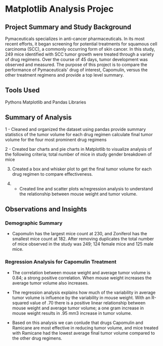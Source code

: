 # Matplotlib Analysis Projec

## Project Summary and Study Background
Pymaceuticals specializes in anti-cancer pharmaceuticals. In its most recent efforts, it began screening for potential treatments for squamous cell carcinoma (SCC), a commonly occurring form of skin cancer. In this study, 249 mice identified with SCC tumor growth were treated through a variety of drug regimens. Over the course of 45 days, tumor development was observed and measured. The purpose of this project is to compare the performance of Pymaceuticals' drug of interest, Capomulin, versus the other treatment regimens and provide a top level summary.

## Tools Used
Pythons Matplotlib and Pandas Libraries

## Summary of Analysis
1 - Cleaned and organized the dataset using pandas
provide summary statistics of the tumor volume for each drug regimen
calculate final tumor volume for the four most prominent drug regimens

2 - Created bar charts and pie charts in Matplotlib to visualize analysis of the following criteria;
total number of mice in study
gender breakdown of mice

3. Created a box and whisker plot to get the final tumor volume for each drug regimen to compare effectiveness. 

4. - Created line and scatter plots w/regression analysis to understand the relationship between mouse weight and tumor volume. 


## Observations and Insights

### Demographic Summary
- Capomulin has the largest mice count at 230, and Zoniferol has the smallest mice count at 182. After removing duplicates the total number of mice observed in the study was 249; 124 female mice and 125 male mice.

### Regression Analysis for Capomulin Treatment
- The correlation between mouse weight and average tumor volume is 0.84; a strong positive correlation. When mouse weight increases the average tumor volume also increases.

- The regression analysis explains how much of the variability in average tumor volume is influence by the variability in mouse weight. With an R-squared value of .70 there is a positive linear relationship between mouse weight and average tumor volume; a one gram increase in mouse weight results in .95 mm3 increase in tumor volume. 

- Based on this analysis we can conlude that drugs Capomulin and Ramicane are most effective in reducing tumor volume, and mice treated with Ramicane had the lowest average final tumor volume compared to the other drug regimens. 
